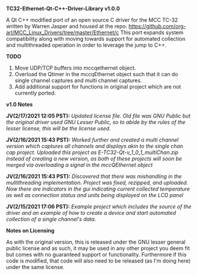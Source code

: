 **TC32-Ethernet-Qt-C++-Driver-Library v1.0.0**

A Qt C++ modified port of an open source C driver for the MCC TC-32 written by Warren Jasper and housed at the repo:
https://github.com/org-arl/MCC_Linux_Drivers/tree/master/Ethernet/c
This port expands system compatibility along with moving towards support for automated collection and multithreaded operation in order to leverage the jump to C++.

**TODO**
1. Move UDP/TCP buffers into mccqethernet object.
2. Overload the Qtimer in the mccqEthernet object such that it can do single channel captures and multi channel captures.
3. Add additional support for functions in original project which are not currently ported.

**v1.0 Notes**

**JV(2/17/2021 12:05 PST):** *Updated license file. Old file was GNU Public but the original driver used GNU Lesser Public, so to abide by the rules of the lesser license, this will be the license used.*

**JV(2/16/2021 15:43 PST):** *Worked further and created a multi channel version which captures all channels and displays akin to the single chan cap project. Uploaded this project as E-TC32-Qt-v_1_0_1_multiChan.zip instead of creating a new version, as both of these projects will soon be merged via overloading a signal in the mccQEthernet object*

**JV(2/16/2021 15:43 PST):** *Discovered that there was mishandling in the multithreading implementation. Project was fixed, rezipped, and uploaded. Now there are indicators in the gui indicating current collected temperature as well as connection status and units being displayed on the LCD panel*

**JV(2/15/2021 17:06 PST):** *Example project which includes the source of the driver and an example of how to create a device and start automated collection of a single channel's data.*

**Notes on Licensing**

As with the original version, this is released under the GNU lesser general public license and as such, it may be used in any other project you deem fit but comes with no guaranteed support or functionality. Furthermore if this code is modified, that code will also need to be released (as I'm doing here) under the same license.
